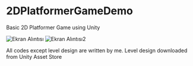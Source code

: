 # 2DPlatformerGameDemo
Basic 2D Platformer Game using Unity


![Ekran Alıntısı](https://user-images.githubusercontent.com/29200999/95580882-be310380-0a40-11eb-8d10-04783f1cce14.PNG)
![Ekran Alıntısı2](https://user-images.githubusercontent.com/29200999/95580892-c0935d80-0a40-11eb-9091-026cb4d7bcb9.PNG)

All codes except level design are written by me. Level design downloaded from Unity Asset Store
